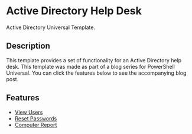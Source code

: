# Active Directory Help Desk

Active Directory Universal Template. 

## Description

This template provides a set of functionality for an Active Directory help desk. This template was made as part of a blog series for PowerShell Universal. You can click the features below to see the accompanying blog post. 

## Features 

- [View Users](https://ironmansoftware.com/active-directory-help-desk-view-users/)
- [Reset Passwords](https://ironmansoftware.com/active-directory-help-desk-reset-password/)
- [Computer Report]()